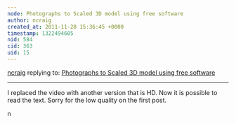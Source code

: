 ```yaml
---
node: Photographs to Scaled 3D model using free software
author: ncraig
created_at: 2011-11-28 15:36:45 +0000
timestamp: 1322494605
nid: 584
cid: 363
uid: 15
---
```




[ncraig](../profile/ncraig) replying to: [Photographs to Scaled 3D model using free software](../notes/ncraig/11-25-2011/photographs-scaled-3d-model-using-free-software)

----
I replaced the video with another version that is HD. Now it is possible to read the text. Sorry for the low quality on the first post.

n